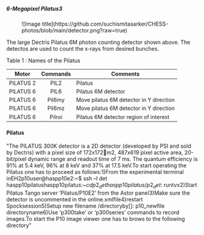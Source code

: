 

#####   6-Megapixel Pilatus3

<figure markdown>
  ![Image title](https://github.com/suchismitasarker/CHESS-photos/blob/main/detector.png?raw=true)
</figure>

 The large Dectris Pilatus 6M photon counting detector shown above. The detectos are used to count the x-rays from desired bunches.


Table 1 : Names of the Pilatus

| Motor | Commands | Comments | 
| -------------- | :---------: | ---------- | 
| PILATUS 2 | PIL2 | Pilatus |  
| PILATUS 6 | PIL6 | Pilatus 6M detector | 
| PILATUS 6 | Pil6my | Move pilatus 6M detector in Y direction |
| PILATUS 6 | Pil6mz | Move pilatus 6M detector in Y direction |
| PILATUS 6 | Pilroi | Pilatus 6M detector region of interest |


#### Pilatus

"The  PILATUS  300K  detector  is  a  2D  detector  (developed  by  PSI  and  sold  by Dectris)  with  a  pixel  size  of  172x172m2,  487x619  pixel  active  area,  20-bit/pixel  dynamic  range  and  readout  time  of  7  ms.  The  quantum  efficiency  is 91% at 5.4 keV, 96% at 8 keV and 37% at 17.5 keV.To start operating the Pilatus one has to proceed as follows:1)From the experimental terminal inEH2p10user@haspp10e2:~$ ssh –l det haspp10pilatushaspp10pilatus:~$cd p2_dethaspp10pilatus/p2_det:~$runtvx2)Start Pilatus Tango server ‘Pilatus/P10E2’ from the Astor panel3)Make sure the detector is uncommented in the online.xmlfile4)restart Spocksession5)Setup new filename /directoryby[]: p10_newfile directoryname6)Use ‘p300take’ or ‘p300series’ commands to record images.To start the P10 image viewer one has to brows to the following directory"


